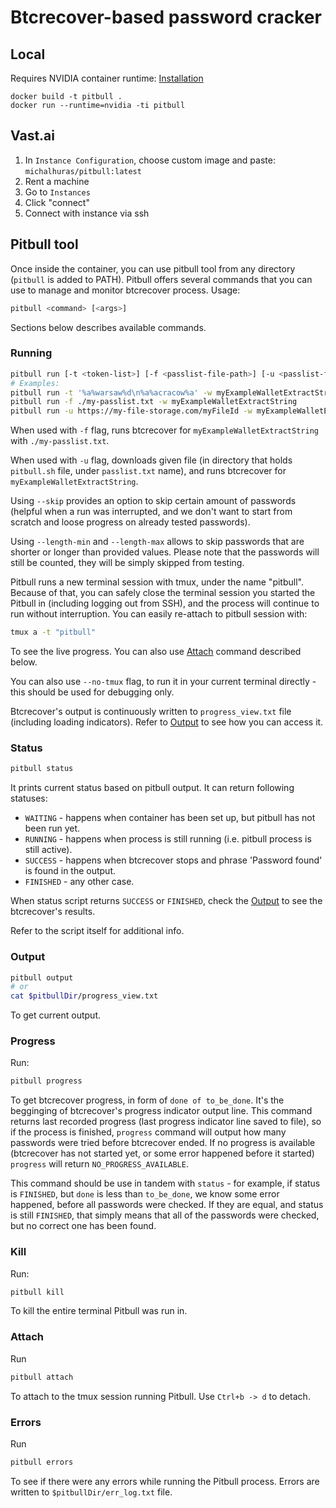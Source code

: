 # Btcrecover-based password cracker

## Local

Requires NVIDIA container runtime: [Installation](https://docs.nvidia.com/datacenter/cloud-native/container-toolkit/install-guide.html)

```
docker build -t pitbull .
docker run --runtime=nvidia -ti pitbull
```

## Vast.ai
1. In `Instance Configuration`, choose custom image and paste: `michalhuras/pitbull:latest`
2. Rent a machine
3. Go to `Instances`
4. Click "connect"
5. Connect with instance via ssh

## Pitbull tool
Once inside the container, you can use pitbull tool from any directory (`pitbull` is added to PATH). Pitbull offers several commands that you can use to manage and monitor btcrecover process.
Usage:
```bash
pitbull <command> [<args>]
```
Sections below describes available commands.
### Running
```bash
pitbull run [-t <token-list>] [-f <passlist-file-path>] [-u <passlist-file-url>] [-w <wallet-string>] [--skip <skip-count>] [--length-min <number>] [--length-max <number>]
# Examples:
pitbull run -t '%a%warsaw%d\n%a%acracow%a' -w myExampleWalletExtractString --skip 10000
pitbull run -f ./my-passlist.txt -w myExampleWalletExtractString
pitbull run -u https://my-file-storage.com/myFileId -w myExampleWalletExtractString
```

When used with `-f` flag, runs btcrecover for `myExampleWalletExtractString` with `./my-passlist.txt`.

When used with `-u` flag, downloads given file (in directory that holds `pitbull.sh` file, under `passlist.txt` name), and runs btcrecover for `myExampleWalletExtractString`.

Using `--skip` provides an option to skip certain amount of passwords (helpful when a run was interrupted, and we don't want to start from scratch and loose progress on already tested passwords).

Using `--length-min` and `--length-max` allows to skip passwords that are shorter or longer than provided values. Please note that the passwords will still be counted, they will be simply skipped from testing.

Pitbull runs a new terminal session with tmux, under the name "pitbull". Because of that, you can safely close the terminal session you started the Pitbull in (including logging out from SSH), and the process will continue to run without interruption. 
You can easily re-attach to pitbull session with:
```bash
tmux a -t "pitbull"
```
To see the live progress. You can also use [Attach](#attach) command described below.

You can also use `--no-tmux` flag, to run it in your current terminal directly - this should be used for debugging only.

Btcrecover's output is continuously written to `progress_view.txt` file (including loading indicators). Refer to [Output](#output) to see how you can access it.

### Status
```bash
pitbull status
```
It prints current status based on pitbull output. It can return following statuses:
* `WAITING` - happens when container has been set up, but pitbull has not been run yet.
* `RUNNING` - happens when process is still running (i.e. pitbull process is still active).
* `SUCCESS` - happens when btcrecover stops and phrase 'Password found' is found in the output.
* `FINISHED` - any other case.

When status script returns `SUCCESS` or `FINISHED`, check the [Output](#output) to see the btcrecover's results.

Refer to the script itself for additional info.

### Output
```bash
pitbull output
# or
cat $pitbullDir/progress_view.txt
```
To get current output.

### Progress
Run:
```bash
pitbull progress
```
To get btcrecover progress, in form of `done of to_be_done`. It's the begginging of btcrecover's progress indicator output line. This command returns last recorded progress (last progress indicator line saved to file), so if the process is finished, `progress` command will output how many passwords were tried before btcrecover ended. If no progress is available (btcrecover has not started yet, or some error happened before it started) `progress` will return `NO_PROGRESS_AVAILABLE`.

This command should be use in tandem with `status` - for example, if status is `FINISHED`, but `done` is less than `to_be_done`, we know some error happened, before all passwords were checked. If they are equal, and status is still `FINISHED`, that simply means that all of the passwords were checked, but no correct one has been found. 

### Kill
Run:
```bash
pitbull kill
```
To kill the entire terminal Pitbull was run in.

### Attach
Run
```bash
pitbull attach
```
To attach to the tmux session running Pitbull. Use `Ctrl+b -> d` to detach.

### Errors
Run
```bash
pitbull errors
```
To see if there were any errors while running the Pitbull process. Errors are written to `$pitbullDir/err_log.txt` file.
